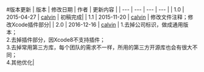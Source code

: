 #版本更新
| 版本 | 修改日期 | 作者 | 更新内容 |
| --- | --- | --- | --- |
| 1.0 | 2015-04-27 | [calvin](https://github.com/calvingit) | 初稿完成|
| 1.1 | 2015-11-20 | [calvin](https://github.com/calvingit) | 修改文件注释；修改Xcode插件部分|
| 2.0 | 2016-12-16 | [calvin](https://github.com/calvingit) | 1.去掉公司标识，做成通用版本；<br>2.去掉插件部分，因Xcode8不支持插件；<br>3.去掉常用第三方库，每个团队的需求不一样，所用的第三方开源库也会有很大不同；<br>4.其他优化|